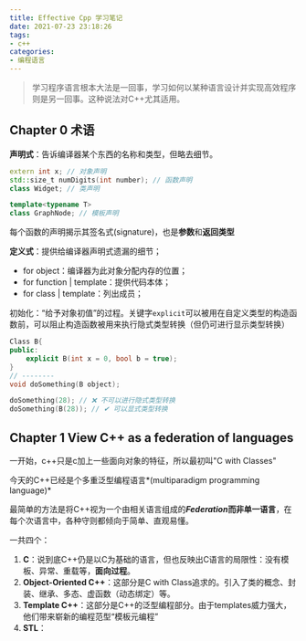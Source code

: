 ```yaml
---
title: Effective Cpp 学习笔记
date: 2021-07-23 23:18:26
tags: 
- c++
categories:
- 编程语言
---
```


> 学习程序语言根本大法是一回事，学习如何以某种语言设计并实现高效程序则是另一回事。这种说法对C++尤其适用。



<!--more-->

## Chapter 0 术语

**声明式**：告诉编译器某个东西的名称和类型，但略去细节。

```` c++
extern int x; // 对象声明
std::size_t numDigits(int number); // 函数声明
class Widget; // 类声明

template<typename T> 
class GraphNode; // 模板声明
````

每个函数的声明揭示其签名式(signature)，也是**参数**和**返回类型**

**定义式**：提供给编译器声明式遗漏的细节；

- for object：编译器为此对象分配内存的位置；
- for function | template：提供代码本体；
- for class | template：列出成员；

初始化：“给予对象初值”的过程。关键字`explicit`可以被用在自定义类型的构造函数前，可以阻止构造函数被用来执行隐式类型转换（但仍可进行显示类型转换）

```c++
Class B{
public:
	explicit B(int x = 0, bool b = true);
}
// --------
void doSomething(B object);

doSomething(28); // ❌ 不可以进行隐式类型转换
doSomething(B(28)); // ✔ 可以显式类型转换
```

## Chapter 1 View C++ as a federation of languages

一开始，c++只是c加上一些面向对象的特征，所以最初叫"C with Classes"

今天的C++已经是个多重泛型编程语言*(multiparadigm programming language)*

最简单的方法是将C++视为一个由相关语言组成的***Federation*而非单一语言**，在每个次语言中，各种守则都倾向于简单、直观易懂。

一共四个：

1. **C**：说到底C++仍是以C为基础的语言，但也反映出C语言的局限性：没有模板、异常、重载等，**面向过程**。
2. **Object-Oriented C++**：这部分是C with Class追求的。引入了类的概念、封装、继承、多态、虚函数（动态绑定）等。
3. **Template C++**：这部分是C++的泛型编程部分。由于templates威力强大，他们带来崭新的编程范型“模板元编程”
4. **STL**：
